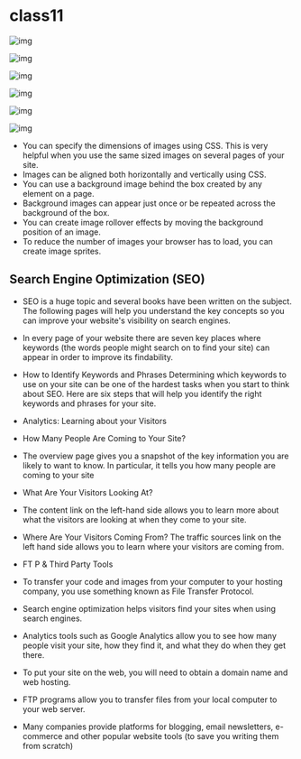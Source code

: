 # class11

![img](https://slideplayer.com/slide/15265880/92/images/4/CONTROLLING+SIZES+OF+IMAGES+USING+CSS.jpg)

![img](https://miro.medium.com/max/1804/1*b8DSnVjKVMRSlKLhml_d3w.png)

![img](https://www.wikihow.com/images/thumb/5/5d/Center-Web-Page-Content-Using-CSS-Step-3.jpg/v4-460px-Center-Web-Page-Content-Using-CSS-Step-3.jpg.webp)

![img](https://i.stack.imgur.com/8ZEZW.jpg)

![img](https://i.stack.imgur.com/FJ0JI.png)

![img](https://i1.wp.com/css-tricks.com/wp-content/uploads/2020/07/contrast-bg.png?fit=1200%2C600&ssl=1)

- You can specify the dimensions of images using CSS. This is very helpful when you use the same sized images on several pages of your site.
- Images can be aligned both horizontally and vertically using CSS.
- You can use a background image behind the box created by any element on a page.
- Background images can appear just once or be repeated across the background of the box.
- You can create image rollover effects by moving the background position of an image.
- To reduce the number of images your browser has to load, you can create image sprites.

## Search Engine Optimization (SEO)

- SEO is a huge topic and several books have been written on the subject. The following pages will help you understand the key concepts so you can improve your website's visibility on search engines.

- In every page of your website there are seven key places where keywords (the words people might search on to find your site) can appear in order to improve its findability.

- How to Identify Keywords and Phrases Determining which keywords to use on your site can be one of the hardest tasks when you start to think about SEO. Here are six steps that will help you identify the right keywords and phrases for your site.

- Analytics: Learning about your Visitors

- How Many People Are Coming to Your Site?
- The overview page gives you a snapshot of the key information you are likely to want to know. In particular, it tells you how many people are coming to your site

- What Are Your Visitors Looking At?
- The content link on the left-hand side allows you to learn more about what the visitors are looking at when they come to your site.

- Where Are Your Visitors Coming From?
The traffic sources link on the left hand side allows you to learn where your visitors are coming from.

- FT P & Third Party Tools

- To transfer your code and images from your computer to your hosting company, you use something known as File Transfer Protocol.

- Search engine optimization helps visitors find your sites when using search engines.
- Analytics tools such as Google Analytics allow you to see how many people visit your site, how they find it, and what they do when they get there.
- To put your site on the web, you will need to obtain a domain name and web hosting.
- FTP programs allow you to transfer files from your local computer to your web server.
- Many companies provide platforms for blogging, email newsletters, e-commerce and other popular website tools (to save you writing them from scratch)
